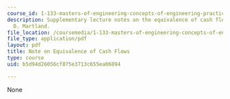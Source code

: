 ```yaml
---
course_id: 1-133-masters-of-engineering-concepts-of-engineering-practice-fall-2007
description: Supplementary lecture notes on the equivalence of cash flows by Carl
  D. Martland.
file_location: /coursemedia/1-133-masters-of-engineering-concepts-of-engineering-practice-fall-2007/b5d94d26056cf875e3713c655ea06894_equivalence.pdf
file_type: application/pdf
layout: pdf
title: Note on Equivalence of Cash Flows
type: course
uid: b5d94d26056cf875e3713c655ea06894

---
```

None